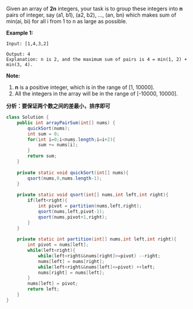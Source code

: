 Given an array of **2n** integers, your task is to group these integers into **n** pairs of integer, say (a1, b1), (a2, b2), ..., (an, bn) which makes sum of min(ai, bi) for all i from 1 to n as large as possible.

**Example 1:**

```
Input: [1,4,3,2]

Output: 4
Explanation: n is 2, and the maximum sum of pairs is 4 = min(1, 2) + min(3, 4).

```

**Note:**

1. **n** is a positive integer, which is in the range of [1, 10000].
2. All the integers in the array will be in the range of [-10000, 10000].



**分析：要保证两个数之间的差最小，排序即可**



```java
class Solution {
    public int arrayPairSum(int[] nums) {
        quickSort(nums);
        int sum = 0;
        for(int i=0;i<nums.length;i=i+2){
            sum += nums[i];           
        }
        return sum;
    }
    
    private static void quickSort(int[] nums){
        qsort(nums,0,nums.length-1);
    }
    
    private static void qsort(int[] nums,int left,int right){
        if(left<right){
            int pivot = partition(nums,left,right);
            qsort(nums,left,pivot-1);
            qsort(nums,pivot+1,right);            
        }
    }
    
    private static int partition(int[] nums,int left,int right){
        int pivot = nums[left];
        while(left<right){
            while(left<right&&nums[right]>=pivot) --right;
            nums[left] = nums[right];
            while(left<right&&nums[left]<=pivot) ++left;
            nums[right] = nums[left];
        }
        nums[left] = pivot;
        return left;
    }
}
```

